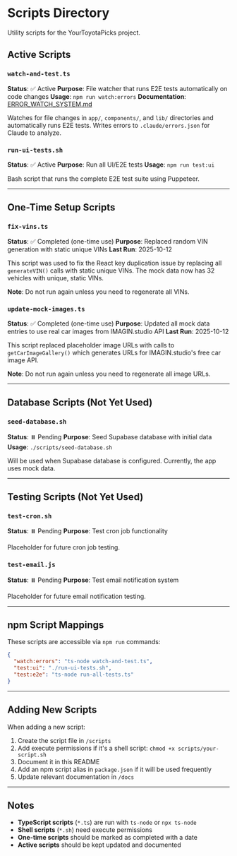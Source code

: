 # Scripts Directory

Utility scripts for the YourToyotaPicks project.

## Active Scripts

### `watch-and-test.ts`
**Status**: ✅ Active
**Purpose**: File watcher that runs E2E tests automatically on code changes
**Usage**: `npm run watch:errors`
**Documentation**: [ERROR_WATCH_SYSTEM.md](../docs/ERROR_WATCH_SYSTEM.md)

Watches for file changes in `app/`, `components/`, and `lib/` directories and automatically runs E2E tests. Writes errors to `.claude/errors.json` for Claude to analyze.

### `run-ui-tests.sh`
**Status**: ✅ Active
**Purpose**: Run all UI/E2E tests
**Usage**: `npm run test:ui`

Bash script that runs the complete E2E test suite using Puppeteer.

---

## One-Time Setup Scripts

### `fix-vins.ts`
**Status**: ✅ Completed (one-time use)
**Purpose**: Replaced random VIN generation with static unique VINs
**Last Run**: 2025-10-12

This script was used to fix the React key duplication issue by replacing all `generateVIN()` calls with static unique VINs. The mock data now has 32 vehicles with unique, static VINs.

**Note**: Do not run again unless you need to regenerate all VINs.

### `update-mock-images.ts`
**Status**: ✅ Completed (one-time use)
**Purpose**: Updated all mock data entries to use real car images from IMAGIN.studio API
**Last Run**: 2025-10-12

This script replaced placeholder image URLs with calls to `getCarImageGallery()` which generates URLs for IMAGIN.studio's free car image API.

**Note**: Do not run again unless you need to regenerate all image URLs.

---

## Database Scripts (Not Yet Used)

### `seed-database.sh`
**Status**: ⏸️ Pending
**Purpose**: Seed Supabase database with initial data
**Usage**: `./scripts/seed-database.sh`

Will be used when Supabase database is configured. Currently, the app uses mock data.

---

## Testing Scripts (Not Yet Used)

### `test-cron.sh`
**Status**: ⏸️ Pending
**Purpose**: Test cron job functionality

Placeholder for future cron job testing.

### `test-email.js`
**Status**: ⏸️ Pending
**Purpose**: Test email notification system

Placeholder for future email notification testing.

---

## npm Script Mappings

These scripts are accessible via `npm run` commands:

```json
{
  "watch:errors": "ts-node watch-and-test.ts",
  "test:ui": "./run-ui-tests.sh",
  "test:e2e": "ts-node run-all-tests.ts"
}
```

---

## Adding New Scripts

When adding a new script:

1. Create the script file in `/scripts`
2. Add execute permissions if it's a shell script: `chmod +x scripts/your-script.sh`
3. Document it in this README
4. Add an npm script alias in `package.json` if it will be used frequently
5. Update relevant documentation in `/docs`

---

## Notes

- **TypeScript scripts** (`*.ts`) are run with `ts-node` or `npx ts-node`
- **Shell scripts** (`*.sh`) need execute permissions
- **One-time scripts** should be marked as completed with a date
- **Active scripts** should be kept updated and documented
